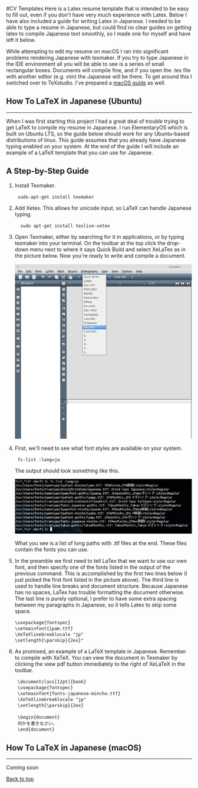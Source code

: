 #CV Templates
Here is a Latex resume template that is intended to be easy to fill out, even if you don't have very much experience with Latex.  Below I have also included a guide for writing Latex in Japanese.  I needed to be able to type a resume in Japanese, but could find no clear guides on getting latex to compile Japanese text smoothly, so I made one for myself and have left it below.

While attempting to edit my resume on macOS I ran into significant problems rendering Japanese with texmaker.  If you try to type Japanese in the IDE environment all you will be able to see is a series of small rectangular boxes.  Documents will compile fine, and if you open the .tex file with another editor (e.g. vim) the Japanese will be there.  To get around this I switched over to TeXstudio.  I've prepared a [macOS guide](how-to-latex-in-japanese-macos) as well.


How To LaTeX in Japanese (Ubuntu)
-------------------------
-------------------------
When I was first starting this project I had a great deal of trouble trying to get LaTeX to compile my resume in Japanese.  I run ElementaryOS which is built on Ubuntu LTS, so the guide below should work for any Ubuntu-based distributions of linux.  This guide assumes that you already have Japanese typing enabled on your system. At the end of the guide I will include an example of a LaTeX template that you can use for Japanese.   

A Step-by-Step Guide
-------------------------
1. Install Texmaker.
    
        sudo-apt-get install texmaker

2. Add Xetex.  This allows for unicode input, so LaTeX can handle Japanese typing. 

         sudo apt-get install texlive-xetex

3. Open Texmaker, either by searching for it in applications, or by typing texmaker into your terminal.  On the toolbar at the top click the drop-down menu next to where it says Quick Build and select XeLaTex as in the picture below.  Now you're ready to write and compile a document.

	![Select XeTex](./other/JPLatexPics/JPLatex3.png)

4. First, we'll need to see what font styles are available on your system. 

        fc-list :lang=ja

	The output should look something like this.

	![fc-list output](./other/JPLatexPics/JPLatex4.png) 

	What you see is a list of long paths with .ttf files at the end.  These files contain the fonts you can use.

5.  In the preamble we first need to tell LaTex that we want to use our own font, and then specify one of the fonts listed in the output of the previous command. This is accomplished by the first two lines below (I just picked the first font listed in the picture above).  The third line is used to handle line breaks and document structure.  Because Japanese has no spaces, LaTex has trouble formatting the document otherwise. The last line is purely optional, I prefer to have some extra spacing between my paragraphs in Japanese, so it tells Latex to skip some space.

        \usepackage{fontspec} 
        \setmainfont{ipam.ttf}
        \XeTeXlinebreaklocale "jp"
        \setlength{\parskip}{2ex}"

6. As promised, an example of a LaTeX template in Japanese.  Remember to compile with XeTeX.  You can view the document in Texmaker by clicking the view pdf button immediately to the right of XeLaTeX in the toolbar.

        \documentclass[12pt]{book}
        \usepackage{fontspec} 
        \setmainfont{fonts-japanese-mincho.ttf}
        \XeTeXlinebreaklocale "jp"
        \setlength{\parskip}{2ex}
        
        \begin{document}
        何かを書きなさい。
        \end{document}


How To LaTeX in Japanese (macOS)
-------------------------
-------------------------
Coming soon

[Back to top](#cv-templates)

